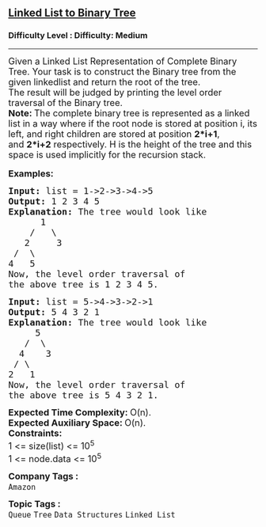 <h2><a href="https://www.geeksforgeeks.org/problems/make-binary-tree/1?page=1&category=Tree&company=Amazon,Google&status=unsolved&sortBy=submissions">Linked List to Binary Tree</a></h2><h3>Difficulty Level : Difficulty: Medium</h3><hr><div class="problems_problem_content__Xm_eO"><p><span style="font-size: 18px;">Given a Linked List Representation of Complete Binary Tree. Your task is to construct the Binary tree from the given linkedlist and return the root of the tree.<br>The result will be judged by printing the level order traversal of the Binary tree.&nbsp;</span><br><span style="font-size: 18px;"><strong>Note:&nbsp;</strong>The complete binary tree is represented as a linked list in a way where if the root node is stored at position i, its left, and right children are stored at position&nbsp;<strong>2*i+1</strong>, and&nbsp;<strong>2*i+2</strong>&nbsp;respectively.&nbsp;</span><span style="font-size: 18px;">H is the height of the tree and this space is used implicitly for the recursion stack.</span><br><br><span style="font-size: 18px;"><strong>Examples:</strong></span></p>
<pre><span style="font-size: 18px;"><strong>Input: </strong>list = 1-&gt;2-&gt;3-&gt;4-&gt;5
<strong>Output: </strong>1 2 3 4 5<strong>
Explanation: </strong>The tree would look like
&nbsp; &nbsp;   1
  &nbsp; /&nbsp;  \
 &nbsp; 2&nbsp;  &nbsp; 3
 /&nbsp;&nbsp;\
4&nbsp; &nbsp;5
Now, the level order traversal of
the above tree is 1 2 3 4 5.</span>
</pre>
<pre><span style="font-size: 18px;"><strong>Input: </strong>list = 5-&gt;4-&gt;3-&gt;2-&gt;1
<strong>Output: </strong>5 4 3 2 1<strong>
Explanation: </strong>The tree would look like</span>
<span style="font-size: 18px;">  &nbsp;  5
&nbsp; &nbsp;/&nbsp; \
 &nbsp;4&nbsp; &nbsp; 3
 /&nbsp;\
2&nbsp; &nbsp;1
Now, the level order traversal of
the above tree is 5 4 3 2 1.</span></pre>
<p><span style="font-size: 18px;"><strong>Expected Time Complexity:&nbsp;</strong>O(n).<br><strong>Expected Auxiliary Space:&nbsp;</strong>O(n).<br></span><span style="font-size: 18px;"><strong>Constraints:</strong><br>1 &lt;= size(list) &lt;= 10<sup>5</sup><br>1 &lt;= node.data &lt;= 10<sup>5</sup></span></p></div><p><span style=font-size:18px><strong>Company Tags : </strong><br><code>Amazon</code>&nbsp;<br><p><span style=font-size:18px><strong>Topic Tags : </strong><br><code>Queue</code>&nbsp;<code>Tree</code>&nbsp;<code>Data Structures</code>&nbsp;<code>Linked List</code>&nbsp;